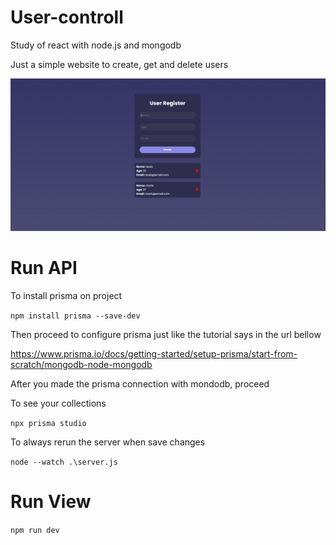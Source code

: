 # User-controll
Study of react with node.js and mongodb

Just a simple website to create, get and delete users

![image alt](https://github.com/Marcelodsa/User-controll/blob/main/image.png?raw=true)

# Run API

To install prisma on project

``npm install prisma --save-dev``

Then proceed to configure prisma just like the tutorial says in the url bellow

https://www.prisma.io/docs/getting-started/setup-prisma/start-from-scratch/mongodb-node-mongodb

After you made the prisma connection with mondodb, proceed

To see your collections

``npx prisma studio``

To always rerun the server when save changes

``node --watch .\server.js``

# Run View

``npm run dev``
